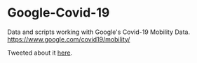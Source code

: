 # Google-Covid-19
Data and scripts working with Google's Covid-19 Mobility Data. https://www.google.com/covid19/mobility/

Tweeted about it [here](https://twitter.com/ctokelly/status/1252865174169501697).